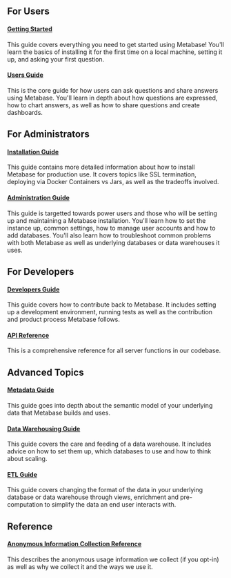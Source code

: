## For Users

#### [Getting Started](getting-started/README.md)
This guide covers everything you need to get started using Metabase! You'll learn the basics of installing it for the first time on a local machine, setting it up, and asking your first question.

#### [Users Guide](users-guide/README.md)
This is the core guide for how users can ask questions and share answers using Metabase. You'll learn in depth about how questions are expressed, how to chart answers, as well as how to share questions and create dashboards.

## For Administrators

#### [Installation Guide](installation-guide/README.md)
This guide contains more detailed information about how to install Metabase for production use. It covers topics like SSL termination, deploying via Docker Containers vs Jars, as well as the tradeoffs involved.  

#### [Administration Guide](administration-guide/README.md)
This guide is targetted towards power users and those who will be setting up and maintaining a Metabase installation. You'll learn how to set the instance up, common settings, how to manage user accounts and how to add databases. You'll also learn how to troubleshoot common problems with both Metabase as well as underlying databases or data warehouses it uses.


## For Developers

#### [Developers Guide](developers-guide.md)
This guide covers how to contribute back to Metabase. It includes setting up a development environment, running tests as well as the contribution and product process Metabase follows.

#### [API Reference](uberdoc.html)
This is a comprehensive reference for all server functions in our codebase.

## Advanced Topics 

#### [Metadata Guide](metadata-guide.md)
This guide goes into depth about the semantic model of your underlying data that Metabase builds and uses. 

#### [Data Warehousing Guide](data-warehousing.md)
This guide covers the care and feeding of a data warehouse. It includes advice on how to set them up, which databases to use and how to think about scaling.

#### [ETL Guide](etl-guide.md)
This guide covers changing the format of the data in your underlying database or data warehouse through views, enrichment and pre-computation to simplify the data an end user interacts with.


## Reference

#### [Anonymous Information Collection Reference](information-collection.md)
This describes the anonymous usage information we collect (if you opt-in) as well as why we collect it and the ways we use it. 
